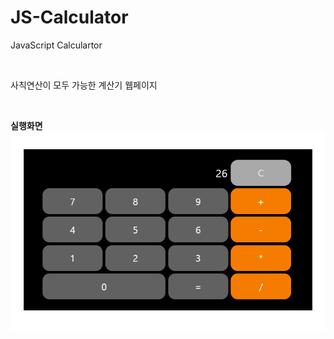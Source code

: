 # JS-Calculator

JavaScript Calculartor

<br>

사칙연산이 모두 가능한 계산기 웹페이지

<br>

**실행화면**
![실행화면](./image/cal.PNG)
